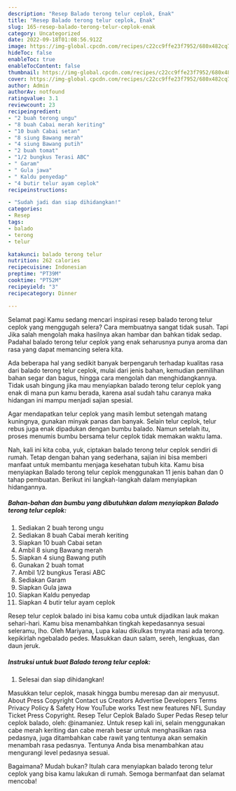 ```yaml
---
description: "Resep Balado terong telur ceplok, Enak"
title: "Resep Balado terong telur ceplok, Enak"
slug: 165-resep-balado-terong-telur-ceplok-enak
category: Uncategorized
date: 2022-09-18T01:08:56.912Z
image: https://img-global.cpcdn.com/recipes/c22cc9ffe23f7952/680x482cq70/balado-terong-telur-ceplok-foto-resep-utama.jpg
hideToc: false
enableToc: true
enableTocContent: false
thumbnail: https://img-global.cpcdn.com/recipes/c22cc9ffe23f7952/680x482cq70/balado-terong-telur-ceplok-foto-resep-utama.jpg
cover: https://img-global.cpcdn.com/recipes/c22cc9ffe23f7952/680x482cq70/balado-terong-telur-ceplok-foto-resep-utama.jpg
author: Admin
authorAv: notfound
ratingvalue: 3.1
reviewcount: 23
recipeingredient:
- "2 buah terong ungu"
- "8 buah Cabai merah keriting"
- "10 buah Cabai setan"
- "8 siung Bawang merah"
- "4 siung Bawang putih"
- "2 buah tomat"
- "1/2 bungkus Terasi ABC"
- " Garam"
- " Gula jawa"
- " Kaldu penyedap"
- "4 butir telur ayam ceplok"
recipeinstructions:

- "Sudah jadi dan siap dihidangkan!"
categories:
- Resep
tags:
- balado
- terong
- telur

katakunci: balado terong telur 
nutrition: 262 calories
recipecuisine: Indonesian
preptime: "PT39M"
cooktime: "PT52M"
recipeyield: "3"
recipecategory: Dinner

---
```



Selamat pagi Kamu sedang mencari inspirasi resep balado terong telur ceplok yang menggugah selera? Cara membuatnya sangat tidak susah. Tapi Jika salah mengolah maka hasilnya akan hambar dan bahkan tidak sedap. Padahal balado terong telur ceplok yang enak seharusnya punya aroma dan rasa yang dapat memancing selera kita.


Ada beberapa hal yang sedikit banyak berpengaruh terhadap kualitas rasa dari balado terong telur ceplok, mulai dari jenis bahan, kemudian pemilihan bahan segar dan bagus, hingga cara mengolah dan menghidangkannya. Tidak usah bingung jika mau menyiapkan balado terong telur ceplok yang enak di mana pun kamu berada, karena asal sudah tahu caranya maka hidangan ini mampu menjadi sajian spesial.

Agar mendapatkan telur ceplok yang masih lembut setengah matang kuningnya, gunakan minyak panas dan banyak. Selain telur ceplok, telur rebus juga enak dipadukan dengan bumbu balado. Namun setelah itu, proses menumis bumbu bersama telur ceplok tidak memakan waktu lama.


Nah, kali ini kita coba, yuk, ciptakan balado terong telur ceplok sendiri di rumah. Tetap dengan bahan yang sederhana, sajian ini bisa memberi manfaat untuk membantu menjaga kesehatan tubuh kita. Kamu bisa menyiapkan Balado terong telur ceplok menggunakan 11 jenis bahan dan 0 tahap pembuatan. Berikut ini langkah-langkah dalam menyiapkan hidangannya.

<!--inarticleads1-->

##### Bahan-bahan dan bumbu yang dibutuhkan dalam menyiapkan Balado terong telur ceplok:

1. Sediakan 2 buah terong ungu
1. Sediakan 8 buah Cabai merah keriting
1. Siapkan 10 buah Cabai setan
1. Ambil 8 siung Bawang merah
1. Siapkan 4 siung Bawang putih
1. Gunakan 2 buah tomat
1. Ambil 1/2 bungkus Terasi ABC
1. Sediakan  Garam
1. Siapkan  Gula jawa
1. Siapkan  Kaldu penyedap
1. Siapkan 4 butir telur ayam ceplok


Resep telur ceplok balado ini bisa kamu coba untuk dijadikan lauk makan sehari-hari. Kamu bisa menambahkan tingkah kepedasannya sesuai seleramu, lho. Oleh Mariyana, Lupa kalau dikulkas trnyata masi ada terong. kepikirlah ngebalado pedes. Masukkan daun salam, sereh, lengkuas, dan daun jeruk. 

<!--inarticleads2-->

##### Instruksi untuk buat Balado terong telur ceplok:


1. Selesai dan siap dihidangkan!

Masukkan telur ceplok, masak hingga bumbu meresap dan air menyusut. About Press Copyright Contact us Creators Advertise Developers Terms Privacy Policy &amp; Safety How YouTube works Test new features NFL Sunday Ticket Press Copyright. Resep Telur Ceplok Balado Super Pedas Resep telur ceplok balado, oleh: @inamaniez. Untuk resep kali ini, selain menggunakan cabe merah keriting dan cabe merah besar untuk menghasilkan rasa pedasnya, juga ditambahkan cabe rawit yang tentunya akan semakin menambah rasa pedasnya. Tentunya Anda bisa menambahkan atau mengurangi level pedasnya sesuai. 

Bagaimana? Mudah bukan? Itulah cara menyiapkan balado terong telur ceplok yang bisa kamu lakukan di rumah. Semoga bermanfaat dan selamat mencoba!
